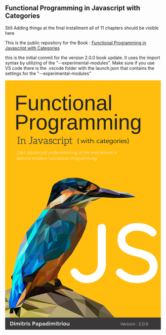 
## **Functional Programming in Javascript with Categories**

Still Adding things at the final installment all of 11 chapters should be visible here

 This is the public repository for the Book : [Functional Programming in Javascript with Categories](https://leanpub.com/functional-programming-in-js-with-categories)

 this is the initial commit for the version 2.0.0 book update. It uses the import syntax by utilizing of the "--experimental-modules". Make sure if you use VS code there is the .vscode folder with the launch.json that contains the settings for the "--experimental-modules"
 
 ![enter image description here](https://github.com/dimitris-papadimitriou-chr/FunctionalJsWithCategories/blob/master/V2.0JS.png)
